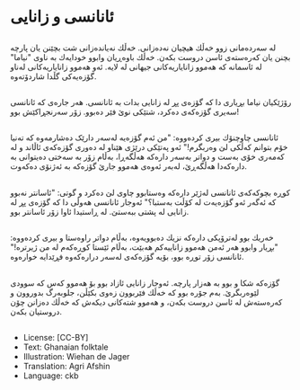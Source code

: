 # ئانانسی و زانایی

##
لە سەردەمانی زوو خەڵك هیچیان نەدەزانی. خەڵك نەیاندەزانی شت بچێنن یان پارچە بچنن یان كەرەستەی ئاسن دروست بكەن. خەڵك باوەڕیان وابوو خودایەك بە ناوی "نیاما" لە ئاسمانه که هەموو زانایاریه‌کانی جیهانی له لایە. ئەو هەموو زانایاریه‌کانی لەناو گۆزەیەكی گڵدا شاردۆته‌وه.

##
رۆژێكیان نیاما بڕیاری دا كە گۆزەی پڕ لە زانایی بدات بە ئانانسی. هەر جارەی كە ئانانسی سەیری گۆزەكەی دەكرد، شتێكی نوێ فێر دەبوو. زۆر سەرنجڕاكێش بوو!

##
ئانانسی چاوچنۆك بیری كردەووە: "من ئەم گۆزەیە لەسەر دارێک دەشارمەوە كە تەنیا خۆم بتوانم كەڵكی لێ وەربگرم!" ئەو پەتێكی درێژی هێناو لە دەوری گۆزەكەی ئاڵاند و لە كەمەری خۆی بەست و دواتر بەسەر دارەكە هەڵگەڕا، بەڵام زۆر بە سەختی دەیتوانی بە دارەكەدا هەڵگەڕێ، لەبەر ئەوەی هەموو جارێ گۆزەكە بە ئەژنۆی دەكەوت.

##
كوڕە بچوكەكەی ئانانسی لەژێر دارەكە وەستابوو چاوی لێ دەكرد و گوتی: "ئاسانتر نەبوو كە ئەگەر ئەو گۆزەیەت لە كۆڵت بەستبا؟" ئەوجار ئانانسی هەوڵی دا كە گۆزەی پڕ لە زانایی لە پشتی ببەستێ. لە ڕاستیدا ئاوا زۆر ئاسانتر بوو.

##
خەریك بوو لەترۆپکی دارەكە نزیك دەبوویەوە، بەڵام دواتر راوەستا و بیری كردەووە: "بڕیار وابوو هەر ئەمن هەموو زاناییەکم هەبێت، بەڵام ئێستا كوڕەكەم لە من ژیرترە!" ئانانسی زۆر توڕە بوو، بۆیە گۆزەكەی لەسەر دراره‌که‌وه فڕێدایە خوارەوە.

##
گۆزەكە شكا و بوو بە هەزار پارچە. ئەوجار زانایی ئازاد بوو بۆ هەموو كەس كە سوودی لێوەربگرێ. بەم جۆرە بوو كە خەڵك فێربوون زەوی بكێڵن، جلوبەرگ بدوروون و كەرەستەش لە ئاسن دروست بكەن، و هەموو شتەكانی دیكەش كە خەڵك دەزانن چۆن دروستیان بكەن.

##
* License: [CC-BY]
* Text: Ghanaian folktale
* Illustration: Wiehan de Jager
* Translation: Agri Afshin
* Language: ckb
